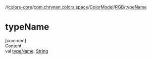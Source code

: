 //[colors-core](../../../../index.md)/[com.chrynan.colors.space](../../index.md)/[ColorModel](../index.md)/[RGB](index.md)/[typeName](type-name.md)



# typeName  
[common]  
Content  
val [typeName](type-name.md): [String](https://kotlinlang.org/api/latest/jvm/stdlib/kotlin/-string/index.html)  



